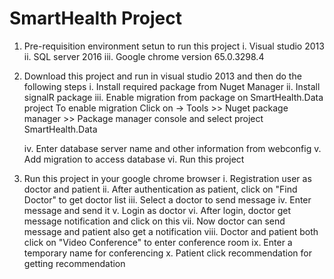 # SmartHealth Project

1. Pre-requisition environment setun to run this project
    i.    Visual studio 2013
    ii.   SQL server 2016
    iii.  Google chrome version 65.0.3298.4
    

2. Download this project and run in visual studio 2013 and then do the following steps
     i.   Install required package from Nuget Manager
     ii.  Install signalR package
     iii. Enable migration from package on SmartHealth.Data project
          To enable migration
             Click on -> Tools >> Nuget package manager >> Package manager console and select project SmartHealth.Data
          
     iv.  Enter database server name and other information from webconfig 
     v.   Add migration to access database
     vi.  Run this project 
 

3. Run this project in your google chrome browser
    i.    Registration user as doctor and patient
    ii.   After authentication as patient, click on "Find Doctor" to get doctor list
    iii.  Select a doctor to send message
    iv.   Enter message and send it
    v.    Login as doctor
    vi.   After login, doctor get message notification and click on this
    vii.  Now doctor can send message and patient also get a notification
    viii. Doctor and patient both click on "Video Conference" to enter conference room
    ix.   Enter a temporary name for conferencing
    x.    Patient click recommendation for getting recommendation
    
